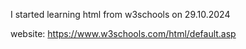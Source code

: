 I started learning html from w3schools on 29.10.2024

website: https://www.w3schools.com/html/default.asp
